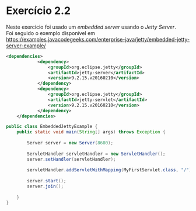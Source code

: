 # Exercício 2.2
Neste exercício foi usado um *embedded server* usando o *Jetty Server*.
<br>
Foi seguido o exemplo disponível em https://examples.javacodegeeks.com/enterprise-java/jetty/embedded-jetty-server-example/

```xml
<dependencies>          
            <dependency>
                <groupId>org.eclipse.jetty</groupId>
                <artifactId>jetty-server</artifactId>
                <version>9.2.15.v20160210</version>
            </dependency>
            <dependency>
                <groupId>org.eclipse.jetty</groupId>
                <artifactId>jetty-servlet</artifactId>
                <version>9.2.15.v20160210</version>
            </dependency>
    </dependencies>
```

```java
public class EmbeddedJettyExample {
    public static void main(String[] args) throws Exception {
         
        Server server = new Server(8680);       
         
        ServletHandler servletHandler = new ServletHandler();
        server.setHandler(servletHandler);
                 
        servletHandler.addServletWithMapping(MyFirstServlet.class, "/");
         
        server.start();
        server.join();
 
    }
}
```
